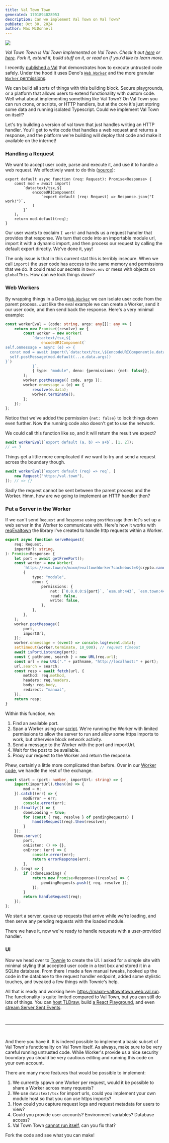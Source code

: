 ```yaml
---
title: Val Town Town
generated: 1701894028953
description: Can we implement Val Town on Val Town?
pubDate: Oct 30, 2024
author: Max McDonnell
---
```


[![](./val-town-town/screenshot.png)](https://maxm-valtowntown.web.val.run)

_Val Town Town is Val Town implemented on Val Town. Check it out
[here](https://www.val.town/v/maxm/valtowntown) or
[here](https://maxm-valtowntown.web.val.run/). Fork it, extend it, build stuff
on it, or read on if you'd like to learn more._

I recently [published a Val](https://www.val.town/v/maxm/eval) that demonstrates
how to execute untrusted code safely. Under the hood it uses Deno's
[`Web Worker`](https://docs.deno.com/runtime/reference/web_platform_apis/#web-workers)
and the more granular
[`Worker` permissions](https://docs.deno.com/runtime/reference/web_platform_apis/#specifying-worker-permissions).

We can build all sorts of things with this building block. Secure playgrounds,
or a platform that allows users to extend functionality with custom code. Well
what about implementing something like Val Town? On Val Town you can run crons,
or scripts, or HTTP handlers, but at the core it's just storing some data and
running isolated Typescript. Could we implement Val Town on itself?

Let's try building a version of val town that just handles writing an HTTP
handler. You'll get to write code that handles a web request and returns a
response, and the platform we're building will deploy that code and make it
available on the internet!

### Handling a Request

We want to accept user code, parse and execute it, and use it to handle a web
request. We effectively want to do this
([source](https://www.val.town/v/maxm/VTTnosecurity)):

```tsx val
export default async function (req: Request): Promise<Response> {
    const mod = await import(
        `data:text/tsx,${
            encodeURIComponent(
                `export default (req: Request) => Response.json("I work!")`,
            )
        }`
    );
    return mod.default(req);
}
```

Our user wants to exclaim `I work!` and hands us a request handler that provides
that response. We turn that code into an importable module url, import it with a
dynamic import, and then process our request by calling the default export
directly. We've done it, yay!

The only issue is that in this current stat this is terribly insecure. When we
call `import(` the user code has access to the same memory and permissions that
we do. It could read our secrets in `Deno.env` or mess with objects on
`globalThis`. How can we lock things down?

### Web Workers

By wrapping things in a Deno
[`Web Worker`](https://docs.deno.com/runtime/reference/web_platform_apis/#web-workers)
we can isolate user code from the parent process. Just like the eval example we
can create a Worker, send it our user code, and then send back the response.
Here's a very minimal example:

```ts
const workerEval = (code: string, args: any[]): any => {
    return new Promise((resolve) => {
        const worker = new Worker(
            `data:text/tsx,${
                encodeURIComponent(`
self.onmessage = async (e) => {
  const mod = await import(\`data:text/tsx,\${encodeURIComponent(e.data.code)}\`);
  self.postMessage(mod.default(...e.data.args))
}`)
            }`,
            { type: "module", deno: {permissions: {net: false}},
        );
        worker.postMessage({ code, args });
        worker.onmessage = (e) => {
            resolve(e.data);
            worker.terminate();
        };
    });
};
```

Notice that we've added the permission `{net: false}` to lock things down even
further. Now the running code also doesn't get to use the network.

We could call this function like so, and it will return the result we expect?

```ts
await workerEval(`export default (a, b) => a+b`, [1, 2]);
// => 3
```

Things get a little more complicated if we want to try and send a request across
the boundary though.

```ts
await workerEval(`export default (req) => req`, [
    new Request("https:/val.town"),
]); // => {}
```

Sadly the request cannot be sent between the parent process and the Worker. Hmm,
how are we going to implement an HTTP handler then?

### Put a Server in the Worker

If we can't send `Request` and `Response` using `postMessage` then let's set up
a web server in the Worker to communicate with. Here's how it works with
[reqEvaltown](https://www.val.town/v/maxm/reqEvaltown) the library I've created
to handle http requests within a Worker.

```ts
export async function serveRequest(
    req: Request,
    importUrl: string,
): Promise<Response> {
    let port = await getFreePort();
    const worker = new Worker(
        `https://esm.town/v/maxm/evaltownWorker?cachebust=${crypto.randomUUID()}`,
        {
            type: "module",
            deno: {
                permissions: {
                    net: [`0.0.0.0:${port}`, `esm.sh:443`, `esm.town:443`],
                    read: false,
                    write: false,
                },
            },
        },
    );
    worker.postMessage({
        port,
        importUrl,
    });
    worker.onmessage = (event) => console.log(event.data);
    setTimeout(worker.terminate, 10_000); // request timeout
    await isPortListening(port);
    const { pathname, search } = new URL(req.url);
    const url = new URL("." + pathname, "http://localhost:" + port);
    url.search = search;
    const resp = await fetch(url, {
        method: req.method,
        headers: req.headers,
        body: req.body,
        redirect: "manual",
    });
    return resp;
}
```

Within this function, we:

1. Find an available port.
2. Span a Worker using our [script](https://www.val.town/v/maxm/evaltownWorker).
   We're running the Worker with limited permissions to allow the server to run
   and allow some https imports to work, but otherwise block network activity.
3. Send a message to the Worker with the port and importUrl.
4. Wait for the post to be available.
5. Proxy our request to the Worker and return the response.

Phew, certainly a little more complicated than before. Over in our
[Worker code](https://www.val.town/v/maxm/evaltownWorker), we handle the rest of
the exchange.

```ts
const start = (port: number, importUrl: string) => {
    import(importUrl).then((m) => {
        mod = m;
    }).catch((err) => {
        modError = err;
        console.error(err);
    }).finally(() => {
        doneLoading = true;
        for (const { req, resolve } of pendingRequests) {
            handleRequest(req).then(resolve);
        }
    });
    Deno.serve({
        port,
        onListen: () => {},
        onError: (err) => {
            console.error(err);
            return errorResponse(err);
        },
    }, (req) => {
        if (!doneLoading) {
            return new Promise<Response>((resolve) => {
                pendingRequests.push({ req, resolve });
            });
        }
        return handleRequest(req);
    });
};
```

We start a server, queue up requests that arrive while we're loading, and then
serve any pending requests with the loaded module.

There we have it, now we're ready to handle requests with a user-provided
handler.

### UI

Now we head over to [Townie](https://www.val.town/townie) to create the UI. I
asked for a simple site with minimal styling that accepted user code in a text
box and stored it in a SQLite database. From there I made a few manual tweaks,
hooked up the code in the database to the request handler endpoint, added some
stylistic touches, and tweaked a few things with Townie's help.

All that is ready and working here: https://maxm-valtowntown.web.val.run. The
functionality is quite limited compared to Val Town, but you can still do lots
of things. You can
[host TLDraw](https://maxm-valtowntown.web.val.run/handler/29), build
[a React Playground](https://maxm-valtowntown.web.val.run/handler/31), and even
[stream Server Sent Events](https://maxm-valtowntown.web.val.run/handler/30).

<br />
<hr />
<br />

And there you have it. It is indeed possible to implement a basic subset of Val
Town's functionality on Val Town itself. As always, make sure to be very careful
running untrusted code. While Worker's provide us a nice security boundary you
should be very cautious editing and running this code on your own account.

There are many more features that would be possible to implement:

1. We currently spawn one Worker per request, would it be possible to share a
   Worker across many requests?
2. We use `data:text/tsx` for import urls, could you implement your own module
   host so that you can use https imports?
3. How could you capture request logs and request metadata for users to view?
4. Could you provide user accounts? Environment variables? Database access?
5. Val Town Town
   [cannot run itself](https://maxm-valtowntown.web.val.run/handler/37), can you
   fix that?

Fork the code and see what you can make!
